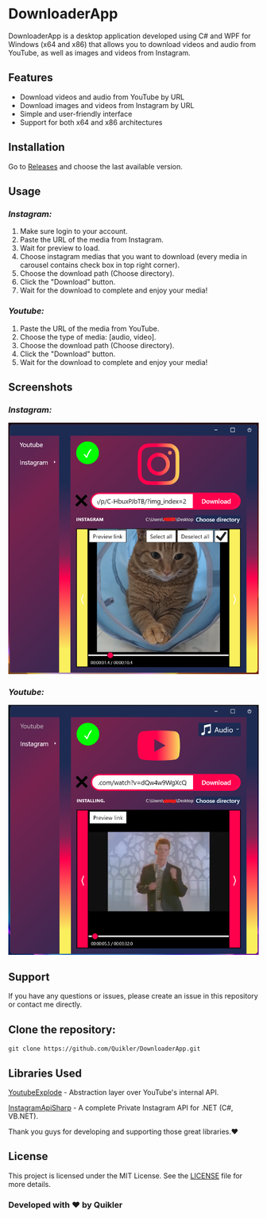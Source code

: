 # DownloaderApp

DownloaderApp is a desktop application developed using C# and WPF for Windows (x64 and x86) that allows you to download videos and audio from YouTube, as well as images and videos from Instagram.

## Features

- Download videos and audio from YouTube by URL
- Download images and videos from Instagram by URL
- Simple and user-friendly interface
- Support for both x64 and x86 architectures

## Installation

Go to [Releases](https://github.com/Quikler/DownloaderApp/releases) and choose the last available version.

## Usage

### _Instagram:_

1. Make sure login to your account.
2. Paste the URL of the media from Instagram.
3. Wait for preview to load.
4. Choose instagram medias that you want to download (every media in carousel contains check box in top right corner).
5. Choose the download path (Choose directory).
6. Click the "Download" button.
7. Wait for the download to complete and enjoy your media!

### _Youtube:_

1. Paste the URL of the media from YouTube.
2. Choose the type of media: [audio, video].
3. Choose the download path (Choose directory).
4. Click the "Download" button.
5. Wait for the download to complete and enjoy your media!

## Screenshots

### _Instagram:_

![](https://github.com/Quikler/DownloaderApp/blob/master/.assets/instagram-1.png)

### _Youtube:_

![](https://github.com/Quikler/DownloaderApp/blob/master/.assets/youtube-1.png)

## Support

If you have any questions or issues, please create an issue in this repository or contact me directly.

## Clone the repository:

```
git clone https://github.com/Quikler/DownloaderApp.git
```

## Libraries Used

[YoutubeExplode](https://github.com/Tyrrrz/YoutubeExplode) - Abstraction layer over YouTube's internal API.

[InstagramApiSharp](https://github.com/ramtinak/InstagramApiSharp) - A complete Private Instagram API for .NET (C#, VB.NET).

Thank you guys for developing and supporting those great libraries.❤️

## License

This project is licensed under the MIT License. See the [LICENSE](https://github.com/Quikler/DownloaderApp/blob/master/LICENSE) file for more details.

### Developed with ❤️ by Quikler
